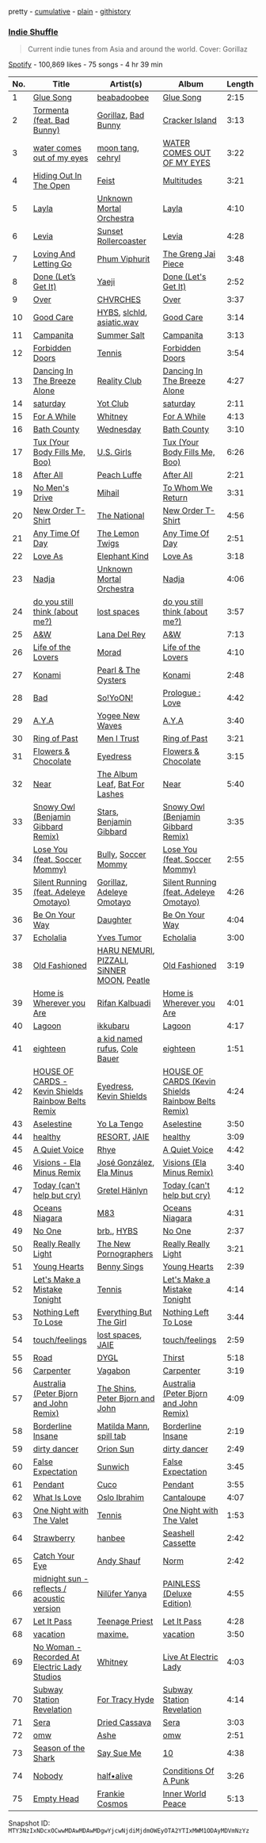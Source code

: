 pretty - [cumulative](/playlists/cumulative/37i9dQZF1DWVbu3wLXA48X.md) - [plain](/playlists/plain/37i9dQZF1DWVbu3wLXA48X) - [githistory](https://github.githistory.xyz/mackorone/spotify-playlist-archive/blob/main/playlists/plain/37i9dQZF1DWVbu3wLXA48X)

### [Indie Shuffle](https://open.spotify.com/playlist/37i9dQZF1DWVbu3wLXA48X)

> Current indie tunes from Asia and around the world\. Cover: Gorillaz

[Spotify](https://open.spotify.com/user/spotify) - 100,869 likes - 75 songs - 4 hr 39 min

| No. | Title | Artist(s) | Album | Length |
|---|---|---|---|---|
| 1 | [Glue Song](https://open.spotify.com/track/3iBgrkexCzVuPy4O9vx7Mf) | [beabadoobee](https://open.spotify.com/artist/35l9BRT7MXmM8bv2WDQiyB) | [Glue Song](https://open.spotify.com/album/3KmSMUwyrakryureTNI4U8) | 2:15 |
| 2 | [Tormenta \(feat\. Bad Bunny\)](https://open.spotify.com/track/38UYeBLfvpnDSG9GznZdnL) | [Gorillaz](https://open.spotify.com/artist/3AA28KZvwAUcZuOKwyblJQ), [Bad Bunny](https://open.spotify.com/artist/4q3ewBCX7sLwd24euuV69X) | [Cracker Island](https://open.spotify.com/album/4wtZQMNTC1O79kDxMBsEan) | 3:13 |
| 3 | [water comes out of my eyes](https://open.spotify.com/track/4hQB5oBSXXncJnZACjgeVg) | [moon tang](https://open.spotify.com/artist/51ZhiTtynrHq7tD4xfGZV7), [cehryl](https://open.spotify.com/artist/0bBrsS9ufPAmeFQgDNG54O) | [WATER COMES OUT OF MY EYES](https://open.spotify.com/album/1kePAOBgujzOYJrE0GtpFk) | 3:22 |
| 4 | [Hiding Out In The Open](https://open.spotify.com/track/6rN8cR7iEcC1hAlHF4UpSN) | [Feist](https://open.spotify.com/artist/6CWTBjOJK75cTE8Xv8u1kj) | [Multitudes](https://open.spotify.com/album/4GErH8Za9b4VutH8jTSU1o) | 3:21 |
| 5 | [Layla](https://open.spotify.com/track/6nMN0skRJ95zgzRlJnRCJs) | [Unknown Mortal Orchestra](https://open.spotify.com/artist/1LeVJ5GPeYDOVUjxx1y7Rp) | [Layla](https://open.spotify.com/album/27DCicKUYuGiMN7keqhb7p) | 4:10 |
| 6 | [Levia](https://open.spotify.com/track/3IGhQg2Kto8vFgj3cTVyNL) | [Sunset Rollercoaster](https://open.spotify.com/artist/7BqRcZsHYYQeqMAOp7e532) | [Levia](https://open.spotify.com/album/0FEsV9OkvUAEie5BZEUkU7) | 4:28 |
| 7 | [Loving And Letting Go](https://open.spotify.com/track/3Zv4HZiyM8TeAbYGdWysXw) | [Phum Viphurit](https://open.spotify.com/artist/5mqguTgtaoCMNMZD6txCh6) | [The Greng Jai Piece](https://open.spotify.com/album/1I9TAJhnJucoNfu2KX8Hcg) | 3:48 |
| 8 | [Done \(Let’s Get It\)](https://open.spotify.com/track/2aiZVh8PAgIVy3wNlsQnhD) | [Yaeji](https://open.spotify.com/artist/2RqrWplViWHSGLzlhmDcbt) | [Done \(Let's Get It\)](https://open.spotify.com/album/1qVKptza3e1owyE8IzvTUO) | 2:52 |
| 9 | [Over](https://open.spotify.com/track/56kItkqB3oSsLrXK4p3ja4) | [CHVRCHES](https://open.spotify.com/artist/3CjlHNtplJyTf9npxaPl5w) | [Over](https://open.spotify.com/album/3qCe36870O2BtTW8t7X7LE) | 3:37 |
| 10 | [Good Care](https://open.spotify.com/track/1argqjqP7b6GjGfAGiBlF8) | [HYBS](https://open.spotify.com/artist/4mr4X9nJC8DPlNukWbgAaI), [slchld](https://open.spotify.com/artist/33crDRqANd3NQHJagZkQ7O), [asiatic.wav](https://open.spotify.com/artist/3tGCfr3ALXtQrYHPOm9OTx) | [Good Care](https://open.spotify.com/album/6GE5HCTdt1M0ByOFLoXV4d) | 3:14 |
| 11 | [Campanita](https://open.spotify.com/track/0NreA5b6Mmd56S7JO2eFAU) | [Summer Salt](https://open.spotify.com/artist/3MATPJ9tYbcMhw5VOZrRU6) | [Campanita](https://open.spotify.com/album/0dbf0XzUlCx9QA06bYYQM5) | 3:13 |
| 12 | [Forbidden Doors](https://open.spotify.com/track/0WpnfNGEoI2YswrO8LNkQk) | [Tennis](https://open.spotify.com/artist/1ybAN3utgdoUL1MUCtH4QM) | [Forbidden Doors](https://open.spotify.com/album/2HlAQgCP2dsQNdyM35Iihu) | 3:54 |
| 13 | [Dancing In The Breeze Alone](https://open.spotify.com/track/4C8GsOcCM1oynQgIj5GNBf) | [Reality Club](https://open.spotify.com/artist/1DjZI46mVZZZYmmmygRnTw) | [Dancing In The Breeze Alone](https://open.spotify.com/album/0WgP3hgxtqeacKwosCO1vU) | 4:27 |
| 14 | [saturday](https://open.spotify.com/track/4d76CU49i79iiV1JulIWqq) | [Yot Club](https://open.spotify.com/artist/6FugQjLquBF4JzATRN70bR) | [saturday](https://open.spotify.com/album/2wDD5GC8S5HEiGpR20Wlu1) | 2:11 |
| 15 | [For A While](https://open.spotify.com/track/7JM4b9VZVDD83l7f2F1ykf) | [Whitney](https://open.spotify.com/artist/32aUoW94mJ7xTJI7fG0V1G) | [For A While](https://open.spotify.com/album/1UJ8kecGU2PQlYDCicEyUk) | 4:13 |
| 16 | [Bath County](https://open.spotify.com/track/5QLTkqU1vldRB8UmGE85Uq) | [Wednesday](https://open.spotify.com/artist/4j7DrazfBZLLD0OrVoAtEe) | [Bath County](https://open.spotify.com/album/3fZD4inpEA8kSAxyPPZ9lC) | 3:10 |
| 17 | [Tux \(Your Body Fills Me, Boo\)](https://open.spotify.com/track/3EhloZSmphDC1gdJ1GPFXs) | [U.S\. Girls](https://open.spotify.com/artist/3AHFDfqhSqPBecjQDIOIJA) | [Tux \(Your Body Fills Me, Boo\)](https://open.spotify.com/album/5zsgOkEX05pj4Gu3BAgcPd) | 6:26 |
| 18 | [After All](https://open.spotify.com/track/6wuJXtirfIartyLOSSDno9) | [Peach Luffe](https://open.spotify.com/artist/6KvuacOcxH22xWgQTAwxui) | [After All](https://open.spotify.com/album/3yNmwe7tHm0YXMPAHfrxjr) | 2:21 |
| 19 | [No Men's Drive](https://open.spotify.com/track/4fNp0E73dcIDJCUeodd2Ar) | [Mihail](https://open.spotify.com/artist/6l5kIaZ51iCClkxrgr904F) | [To Whom We Return](https://open.spotify.com/album/7lFXTVyHJRfoAscycletMe) | 3:31 |
| 20 | [New Order T\-Shirt](https://open.spotify.com/track/6bVQ9ygrzZj9B7Z5hLB1bk) | [The National](https://open.spotify.com/artist/2cCUtGK9sDU2EoElnk0GNB) | [New Order T\-Shirt](https://open.spotify.com/album/2r3ZTexCYXDSGmTbcNyqmw) | 4:56 |
| 21 | [Any Time Of Day](https://open.spotify.com/track/4F29imzGfhbvEuYgyUPpHx) | [The Lemon Twigs](https://open.spotify.com/artist/7eYZSXnQVCODCVmTV8Hk2T) | [Any Time Of Day](https://open.spotify.com/album/0LFz2ib2DdaLrfnHKNH7Pr) | 2:51 |
| 22 | [Love As](https://open.spotify.com/track/4qZWumAOPURXXo1n2DDbRN) | [Elephant Kind](https://open.spotify.com/artist/4xerUCsurnILh4KpC5FVWX) | [Love As](https://open.spotify.com/album/1u1tWZF8haQZYoMB51NRYj) | 3:18 |
| 23 | [Nadja](https://open.spotify.com/track/6AaZ0uxY59zj65pyIalnKS) | [Unknown Mortal Orchestra](https://open.spotify.com/artist/1LeVJ5GPeYDOVUjxx1y7Rp) | [Nadja](https://open.spotify.com/album/0Niv3RqgsVUsDHIJBwqYE5) | 4:06 |
| 24 | [do you still think \(about me?\)](https://open.spotify.com/track/4edE57uW5nXnoXJch8qtLl) | [lost spaces](https://open.spotify.com/artist/387YZVajWRq3ZPiCxiX07b) | [do you still think \(about me?\)](https://open.spotify.com/album/5taBTQoZaJsGa3sC9F4CTw) | 3:57 |
| 25 | [A&W](https://open.spotify.com/track/1wTopxO5eQBpxrBXPSbsUn) | [Lana Del Rey](https://open.spotify.com/artist/00FQb4jTyendYWaN8pK0wa) | [A&W](https://open.spotify.com/album/46XKgCOOHTZkQTdiMsBxHS) | 7:13 |
| 26 | [Life of the Lovers](https://open.spotify.com/track/6MhzQJruXlaJA1b9KO188o) | [Morad](https://open.spotify.com/artist/5vxULw4cTsiMYOvH0jrbfj) | [Life of the Lovers](https://open.spotify.com/album/4esHEpO4KBAQ511nWQZgtt) | 4:10 |
| 27 | [Konami](https://open.spotify.com/track/4CJ4WBeEZZVFulKVS6zmqz) | [Pearl & The Oysters](https://open.spotify.com/artist/7ovvjgqrTeuMxbzIykUqDs) | [Konami](https://open.spotify.com/album/5Jp2HWoJEBkYtNuZXFE1pB) | 2:48 |
| 28 | [Bad](https://open.spotify.com/track/4xpquaJtTBKbtFjXJ8rvSg) | [So!YoON!](https://open.spotify.com/artist/7H5EC2qaylGun66YeRrVHg) | [Prologue : Love](https://open.spotify.com/album/51wJn9B4Dz7rnyelqgugvo) | 4:42 |
| 29 | [A.Y.A](https://open.spotify.com/track/69JDZpQd5oHd0BVUh0RDCO) | [Yogee New Waves](https://open.spotify.com/artist/7kDTCZA56nH6fCdEY0rBgh) | [A.Y.A](https://open.spotify.com/album/6Ay96Z1STLD5A6pXo9Qudu) | 3:40 |
| 30 | [Ring of Past](https://open.spotify.com/track/11sfRkHdvsop5DdHVmGpt1) | [Men I Trust](https://open.spotify.com/artist/3zmfs9cQwzJl575W1ZYXeT) | [Ring of Past](https://open.spotify.com/album/4zTH06G28TKcid3B8Vhy8L) | 3:21 |
| 31 | [Flowers & Chocolate](https://open.spotify.com/track/3ne8gcrNZD2lJihBGl5RC5) | [Eyedress](https://open.spotify.com/artist/3XxNRirzbjfLdDli06zMaB) | [Flowers & Chocolate](https://open.spotify.com/album/3Ir7nA3B734XS42NL5HfCW) | 3:15 |
| 32 | [Near](https://open.spotify.com/track/2L930ErFAGUsUxxOOUEonO) | [The Album Leaf](https://open.spotify.com/artist/02uPe16VFxPaiueQsPEDkE), [Bat For Lashes](https://open.spotify.com/artist/6l77PmL5iuEEcYjGl8K6s7) | [Near](https://open.spotify.com/album/5ARWRDGT8n9cydDFVffpqo) | 5:40 |
| 33 | [Snowy Owl \(Benjamin Gibbard Remix\)](https://open.spotify.com/track/01IhNwbEw2Ce0bbFMBVX6n) | [Stars](https://open.spotify.com/artist/2EO56JK4txid1Pss9GVbOL), [Benjamin Gibbard](https://open.spotify.com/artist/4CvZd3qzC2HbLxAoAEBRIL) | [Snowy Owl \(Benjamin Gibbard Remix\)](https://open.spotify.com/album/1sNutFgLyiPBh5HtPeifLV) | 3:35 |
| 34 | [Lose You \(feat\. Soccer Mommy\)](https://open.spotify.com/track/0KmC4jFH8axcJqKvOTBXeX) | [Bully](https://open.spotify.com/artist/34LdbFt5sVXKTJOzf1iExQ), [Soccer Mommy](https://open.spotify.com/artist/4wXchxfTTggLtzkoUhO86Q) | [Lose You \(feat\. Soccer Mommy\)](https://open.spotify.com/album/5Ctzgdf3fjqxUV8PvrDPHf) | 2:55 |
| 35 | [Silent Running \(feat\. Adeleye Omotayo\)](https://open.spotify.com/track/5t6VBNWXxcwlrxCjU7ytGg) | [Gorillaz](https://open.spotify.com/artist/3AA28KZvwAUcZuOKwyblJQ), [Adeleye Omotayo](https://open.spotify.com/artist/1z2GIqUV62qrl1J5sXalOT) | [Silent Running \(feat\. Adeleye Omotayo\)](https://open.spotify.com/album/5IDEZ1rerrSPTypdQI3od9) | 4:26 |
| 36 | [Be On Your Way](https://open.spotify.com/track/0gnSRfmHb2SlTtI0wHx9cX) | [Daughter](https://open.spotify.com/artist/46CitWgnWrvF9t70C2p1Me) | [Be On Your Way](https://open.spotify.com/album/5cl1NwVLViPBDolbgrWYSl) | 4:04 |
| 37 | [Echolalia](https://open.spotify.com/track/7uECCWx2tz4T102b2QBS0p) | [Yves Tumor](https://open.spotify.com/artist/0qu422H5MOoQxGjd4IzHbS) | [Echolalia](https://open.spotify.com/album/1wB9R3FzxA4LhrKF2tW11r) | 3:00 |
| 38 | [Old Fashioned](https://open.spotify.com/track/6ZWKRmmYetfk6LsEVbSIk6) | [HARU NEMURI](https://open.spotify.com/artist/3cn7Ujrlj3rdyuqmOYhBJT), [PIZZALI](https://open.spotify.com/artist/5AIqzRLM5XgtjdCjnbvJx7), [SiNNER MOON](https://open.spotify.com/artist/7uNmdZ8FJkmZjsHEQWM5Xw), [Peatle](https://open.spotify.com/artist/0iIymgyAW3hH5oY7kRMVsp) | [Old Fashioned](https://open.spotify.com/album/3Rv9kwdTjYAdyUsVLz2gZh) | 3:19 |
| 39 | [Home is Wherever you Are](https://open.spotify.com/track/703VBRaail5rJc0nTJcuwq) | [Rifan Kalbuadi](https://open.spotify.com/artist/6dO5K9GKFs1yW4fHZLI3ys) | [Home is Wherever you Are](https://open.spotify.com/album/1KIwhHoM23KbQF6O8eOrbj) | 4:01 |
| 40 | [Lagoon](https://open.spotify.com/track/3NLMY8Wh4hUC32sPANETIA) | [ikkubaru](https://open.spotify.com/artist/3jOVGGa69UVA6d1InnQabx) | [Lagoon](https://open.spotify.com/album/2QGfhTS180MI7eSFO0Uc8E) | 4:17 |
| 41 | [eighteen](https://open.spotify.com/track/5uMkaBsallKqRteHGUOjtY) | [a kid named rufus](https://open.spotify.com/artist/7K6yjBaUgEaSFnjJMxLO4j), [Cole Bauer](https://open.spotify.com/artist/57gW9421NHL1WJjJ82Qdn1) | [eighteen](https://open.spotify.com/album/0y9L01zTXkz4ogsNCX2cA6) | 1:51 |
| 42 | [HOUSE OF CARDS \- Kevin Shields Rainbow Belts Remix](https://open.spotify.com/track/1342lydTRFUBMIcS0dTdk1) | [Eyedress](https://open.spotify.com/artist/3XxNRirzbjfLdDli06zMaB), [Kevin Shields](https://open.spotify.com/artist/6egkD3KNbPuvrNLuWpB0bM) | [HOUSE OF CARDS \(Kevin Shields Rainbow Belts Remix\)](https://open.spotify.com/album/0wxL3up90d20n6m5Tqg0YO) | 4:24 |
| 43 | [Aselestine](https://open.spotify.com/track/2M7TQ7SQVGxLhIV43yTN8I) | [Yo La Tengo](https://open.spotify.com/artist/5hAhrnb0Ch4ODwWu4tsbpi) | [Aselestine](https://open.spotify.com/album/3YO4xzqS7a56VCkqxgsoy2) | 3:50 |
| 44 | [healthy](https://open.spotify.com/track/1imOkV6736s6g2BPIt1SIW) | [RESORT](https://open.spotify.com/artist/5xuLRF6Q5vKklxMJ3ZXJng), [JAIE](https://open.spotify.com/artist/74Zk4BaTpscIf6k04UoCds) | [healthy](https://open.spotify.com/album/7gd8HhSvXGfJ6jVdPbCcRo) | 3:09 |
| 45 | [A Quiet Voice](https://open.spotify.com/track/5bTWrzP0XXArAJTR26FMF3) | [Rhye](https://open.spotify.com/artist/2AcUPzkVWo81vumdzeLLRN) | [A Quiet Voice](https://open.spotify.com/album/6HC0aY6PbUF2zSMMD31xSt) | 4:42 |
| 46 | [Visions \- Ela Minus Remix](https://open.spotify.com/track/4gPphdUdASm1RcB2oOxVFL) | [José González](https://open.spotify.com/artist/6xrCU6zdcSTsG2hLrojpmI), [Ela Minus](https://open.spotify.com/artist/4rdJkXHNrMgowlwUdQAg8T) | [Visions \(Ela Minus Remix\)](https://open.spotify.com/album/3l7N8yk5lA0WssFu67QAXA) | 3:40 |
| 47 | [Today \(can't help but cry\)](https://open.spotify.com/track/34uL0b0ekds3vN3jgfpsqS) | [Gretel Hänlyn](https://open.spotify.com/artist/39HYn2OCDJFkUauHXqwBsG) | [Today \(can't help but cry\)](https://open.spotify.com/album/71HtRi6nvIXWQgrgnfz0kb) | 4:12 |
| 48 | [Oceans Niagara](https://open.spotify.com/track/2hFlY5xuAXrjY24v3a1mpZ) | [M83](https://open.spotify.com/artist/63MQldklfxkjYDoUE4Tppz) | [Oceans Niagara](https://open.spotify.com/album/05lNHHSVcb58JiL1d0kPIr) | 4:31 |
| 49 | [No One](https://open.spotify.com/track/0qbZA3IPjeb8lBZ4SZtEHd) | [brb.](https://open.spotify.com/artist/2XBiI8PjCnjJ3XKWtiKcvc), [HYBS](https://open.spotify.com/artist/4mr4X9nJC8DPlNukWbgAaI) | [No One](https://open.spotify.com/album/2h2DQrNPw1aDsuy8xO1GZY) | 2:37 |
| 50 | [Really Really Light](https://open.spotify.com/track/3mddquq4qcQ7hWhybpBVQn) | [The New Pornographers](https://open.spotify.com/artist/4mO4aGO6u29UyR6XLZR9XW) | [Really Really Light](https://open.spotify.com/album/3hO9WobttuOQ0HMx6z68cv) | 3:21 |
| 51 | [Young Hearts](https://open.spotify.com/track/6EvN0yVTeZDOp7Ltuea2uo) | [Benny Sings](https://open.spotify.com/artist/4gHcu2JoaXJ0mV4aNPCd7N) | [Young Hearts](https://open.spotify.com/album/3CyqH3gtPaREjTbtLnPDAk) | 2:39 |
| 52 | [Let's Make a Mistake Tonight](https://open.spotify.com/track/0zmt4wKN8304OeCcmtTd9s) | [Tennis](https://open.spotify.com/artist/1ybAN3utgdoUL1MUCtH4QM) | [Let's Make a Mistake Tonight](https://open.spotify.com/album/5ZtqvxdR8JObx37QbifQS6) | 4:14 |
| 53 | [Nothing Left To Lose](https://open.spotify.com/track/02zPsXmSUP6Rr1Z2w5KMpf) | [Everything But The Girl](https://open.spotify.com/artist/13ccXrK7AmXb4TddMkE7jy) | [Nothing Left To Lose](https://open.spotify.com/album/2NQLpA0EfQtDIMViTywa69) | 3:44 |
| 54 | [touch/feelings](https://open.spotify.com/track/2RpyjZCrhMb9rdpOE1lXlk) | [lost spaces](https://open.spotify.com/artist/387YZVajWRq3ZPiCxiX07b), [JAIE](https://open.spotify.com/artist/74Zk4BaTpscIf6k04UoCds) | [touch/feelings](https://open.spotify.com/album/2SZLgFJyoHaExsSJEsfOXU) | 2:59 |
| 55 | [Road](https://open.spotify.com/track/6f5OzmQxiXh6viB0WQP1C2) | [DYGL](https://open.spotify.com/artist/43kKsfG1eZSFW785NtHDYs) | [Thirst](https://open.spotify.com/album/2eLnAcGJgI4cdFlqjT25h1) | 5:18 |
| 56 | [Carpenter](https://open.spotify.com/track/51NHBYYoBLDqgp5COax2JC) | [Vagabon](https://open.spotify.com/artist/17mwzDXKn4ra9cuxXaptwp) | [Carpenter](https://open.spotify.com/album/4xi4w7FjmZVR3UAvmotbAE) | 3:19 |
| 57 | [Australia \(Peter Bjorn and John Remix\)](https://open.spotify.com/track/2Lj8ydwvBiIxCliS0kmATB) | [The Shins](https://open.spotify.com/artist/4LG4Bs1Gadht7TCrMytQUO), [Peter Bjorn and John](https://open.spotify.com/artist/6u11Qbko2N2hP4lTBYjX86) | [Australia \(Peter Bjorn and John Remix\)](https://open.spotify.com/album/0Czepr6Z8rV8SddDmnQ2se) | 4:09 |
| 58 | [Borderline Insane](https://open.spotify.com/track/3G48URkjBTbQLTwW8mz1Po) | [Matilda Mann](https://open.spotify.com/artist/76oY04bOzECod3aGVTDtzu), [spill tab](https://open.spotify.com/artist/3qqkHeEhezlIaNj1vFYH2r) | [Borderline Insane](https://open.spotify.com/album/5Qh5HPMvrJfFujCGAV9GDB) | 2:19 |
| 59 | [dirty dancer](https://open.spotify.com/track/1ciQU7ZQGHq129m3njp9en) | [Orion Sun](https://open.spotify.com/artist/2efrqekWSHlvhATD50AG3m) | [dirty dancer](https://open.spotify.com/album/6aO0vMIga31GSawF5f0pMZ) | 2:49 |
| 60 | [False Expectation](https://open.spotify.com/track/3myFzR8wpHc935zYuICIbT) | [Sunwich](https://open.spotify.com/artist/45KFMEB3QETjFvFME86vYO) | [False Expectation](https://open.spotify.com/album/7d5F0itIUXgdUJgujviwzV) | 3:45 |
| 61 | [Pendant](https://open.spotify.com/track/45iJnPjul5yDYefM6GEYZB) | [Cuco](https://open.spotify.com/artist/2Tglaf8nvDzwSQnpSrjLHP) | [Pendant](https://open.spotify.com/album/5Byl3llMQRhBj88mYrEbGS) | 3:55 |
| 62 | [What Is Love](https://open.spotify.com/track/6KQT3r0Vxlq7ScQODnMV5n) | [Oslo Ibrahim](https://open.spotify.com/artist/58tCW7poCEjQCqJTaeVsSF) | [Cantaloupe](https://open.spotify.com/album/49uQ16B3gZnVSn7DaQ80H6) | 4:07 |
| 63 | [One Night with The Valet](https://open.spotify.com/track/3idyjPuEkDzVSFrA9A8Nh5) | [Tennis](https://open.spotify.com/artist/1ybAN3utgdoUL1MUCtH4QM) | [One Night with The Valet](https://open.spotify.com/album/0fBTCN3D6Aoh3lhntAV4Jh) | 1:53 |
| 64 | [Strawberry](https://open.spotify.com/track/6y5kt39E6zh272WSGReg3p) | [hanbee](https://open.spotify.com/artist/1so016J03vtcKN2mKWprQk) | [Seashell Cassette](https://open.spotify.com/album/2is1JGLmcYbojlQAZENVYL) | 2:42 |
| 65 | [Catch Your Eye](https://open.spotify.com/track/4eEcaTcDWJLRS3qW1HX78U) | [Andy Shauf](https://open.spotify.com/artist/5mFKYdmiYwNJTDtSzgFyQx) | [Norm](https://open.spotify.com/album/0TaN6TZg6BpT0lQNJAhGrC) | 2:42 |
| 66 | [midnight sun \- reflects / acoustic version](https://open.spotify.com/track/3aMSHc6o4cTJnimrHoNT9k) | [Nilüfer Yanya](https://open.spotify.com/artist/09kXLeOXRyfNQMXRaDO4qA) | [PAINLESS \(Deluxe Edition\)](https://open.spotify.com/album/4Vj636uY4zVju5d3NWc9jP) | 4:55 |
| 67 | [Let It Pass](https://open.spotify.com/track/3d1k68NdWlLZ0yVEVHuP9S) | [Teenage Priest](https://open.spotify.com/artist/4BzY7yI5iqNP7OmEtO0a34) | [Let It Pass](https://open.spotify.com/album/1RrGNFFdsUxZrQRjRq6upS) | 4:28 |
| 68 | [‎vacation](https://open.spotify.com/track/5r0P7kg0Vxf9DF5IFBpi08) | [maxime.](https://open.spotify.com/artist/4jd8Wp3Os5tXFV0NYm1570) | [‎vacation](https://open.spotify.com/album/1Y7N29NscyAvomw7yYrgKz) | 3:50 |
| 69 | [No Woman \- Recorded At Electric Lady Studios](https://open.spotify.com/track/3uKSzuz9o4tvzl4Ho58EPg) | [Whitney](https://open.spotify.com/artist/32aUoW94mJ7xTJI7fG0V1G) | [Live At Electric Lady](https://open.spotify.com/album/2tB7UQ2VfVmWNDB2pmdwrO) | 4:03 |
| 70 | [Subway Station Revelation](https://open.spotify.com/track/64QIWtRAivYJpEiikswr7K) | [For Tracy Hyde](https://open.spotify.com/artist/6D4CyQKY5fDsjK5qKNfqDy) | [Subway Station Revelation](https://open.spotify.com/album/3xGvbbfdc5oiEKlzh4co04) | 4:14 |
| 71 | [Sera](https://open.spotify.com/track/5fJyD0EG6uBxcExhUlYZZq) | [Dried Cassava](https://open.spotify.com/artist/0ZFOqczQaOVygEA3lFm244) | [Sera](https://open.spotify.com/album/1ZTFntttDauVPZGMS2iiTH) | 3:03 |
| 72 | [omw](https://open.spotify.com/track/46b0Hj6XPgIrwKURVsZeVA) | [Ashe](https://open.spotify.com/artist/6P5NO5hzJbuOqSdyPB7SJM) | [omw](https://open.spotify.com/album/7gjkHNt9Vc71PPXPp5Pja0) | 2:51 |
| 73 | [Season of the Shark](https://open.spotify.com/track/0xSn8K45u9yOIDZysjwz20) | [Say Sue Me](https://open.spotify.com/artist/4tvbo17gXpYgSr8sTlkaby) | [10](https://open.spotify.com/album/0OXFxh0kceGnXyzYo9HNLl) | 4:38 |
| 74 | [Nobody](https://open.spotify.com/track/3LMbVR5cYVK5ovMCR3tyDO) | [half•alive](https://open.spotify.com/artist/7sOR7gk6XUlGnxj3p9F54k) | [Conditions Of A Punk](https://open.spotify.com/album/4mdZ4AxMYHZk3qE5jBmlzM) | 3:26 |
| 75 | [Empty Head](https://open.spotify.com/track/54DjNRB4TFeXOpRMBJyNv3) | [Frankie Cosmos](https://open.spotify.com/artist/0x4xCoWaOFd3WsKarzaxnW) | [Inner World Peace](https://open.spotify.com/album/60UAUb98BH6Z0ezRUAMJrz) | 5:13 |

Snapshot ID: `MTY3NzIxNDcxOCwwMDAwMDAwMDgwYjcwNjdiMjdmOWEyOTA2YTIxMWM1ODAyMDVmNzYz`
